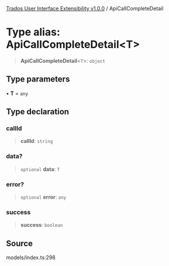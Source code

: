 [Trados User Interface Extensibility v1.0.0](../wiki/globals) / ApiCallCompleteDetail

# Type alias: ApiCallCompleteDetail\<T\>

> **ApiCallCompleteDetail**\<`T`\>: `object`

## Type parameters

• **T** = `any`

## Type declaration

### callId

> **callId**: `string`

### data?

> `optional` **data**: `T`

### error?

> `optional` **error**: `any`

### success

> **success**: `boolean`

## Source

models/index.ts:298
